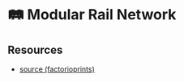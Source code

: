 # 🛤️ Modular Rail Network

## Resources

- [source (factorioprints)](https://factorioprints.com/view/-K_VpUtsGAlQeBuZ1oez)